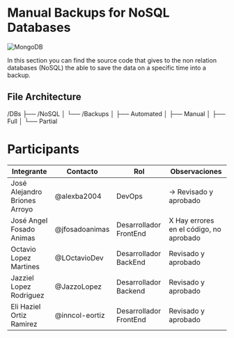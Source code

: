 # Manual Backups for NoSQL Databases

![MongoDB](https://img.shields.io/badge/MongoDB-47A248?style=for-the-badge&logo=mongodb&logoColor=white)

In this section you can find the source code that gives to the non relation databases (NoSQL) the able to save the data on a specific time into a backup.

## File Architecture

/DBs
├── /NoSQL
│   └── /Backups
│       ├── Automated
│       ├── Manual
│       ├── Full
│       └── Partial

# Participants

| Integrante                  | Contacto                    | Rol                          | Observaciones                        |
|-----------------------------|-----------------------------|------------------------------|--------------------------------------|
| José Alejandro Briones Arroyo  | @alexba2004               | DevOps  | → Revisado y aprobado               |
| José Angel Fosado Animas          | @jfosadoanimas       | Desarrollador FrontEnd    | X Hay errores en el código, no aprobado |
| Octavio Lopez Martines   | @LOctavioDev                     | Desarrollador BackEnd        | Revisado y aprobado                 |
| Jazziel Lopez Rodriguez           | @JazzoLopez              | Desarrollador Backend         | Revisado y aprobado                 |
| Eli Haziel Ortiz Ramirez           | @inncol-eortiz              | Desarrollador FrontEnd         | Revisado y aprobado                 |
